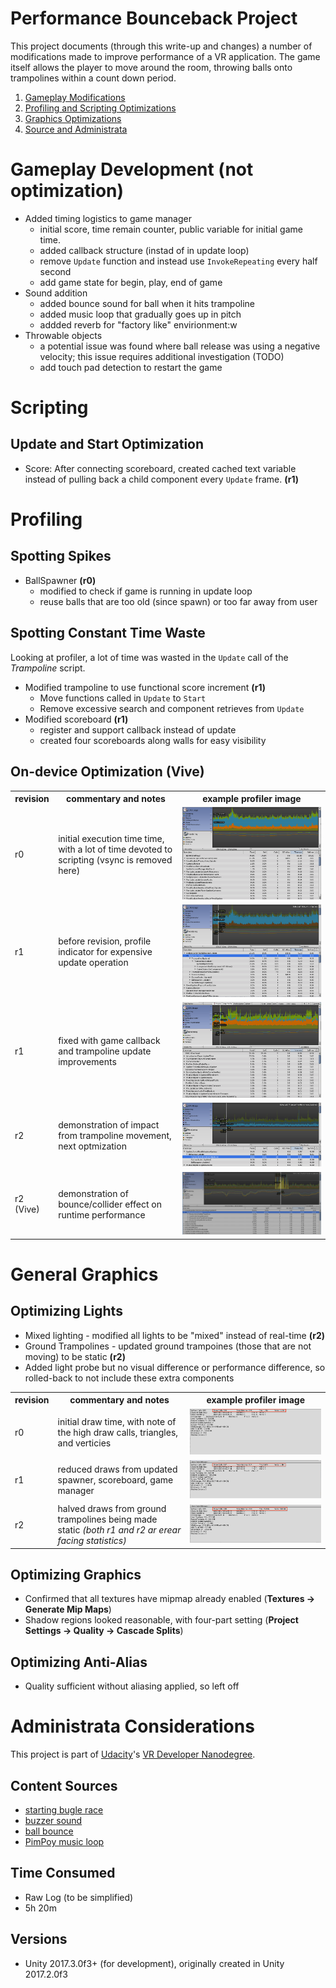 # Performance Bounceback Project
This project documents (through this write-up and changes) a number of 
modifications made to improve performance of a VR application.  The game itself
allows the player to move around the room, throwing balls onto trampolines
within a count down period.

1. [Gameplay Modifications](#gameplay-development-not-optimization)
2. [Profiling and Scripting Optimizations](#profiling)
3. [Graphics Optimizations](#general-graphics)
4. [Source and Administrata](#administrata-considerations)

# Gameplay Development (not optimization)
* Added timing logistics to game manager
    * initial score, time remain counter, public variable for initial game time.
    * added callback structure (instad of in update loop)
    * remove `Update` function and instead use `InvokeRepeating` every half second
    * add game state for begin, play, end of game
* Sound addition
    * added bounce sound for ball when it hits trampoline
    * added music loop that gradually goes up in pitch
    * addded reverb for "factory like" envirionment:w
* Throwable objects
    * a potential issue was found where ball release was using a 
      negative velocity; this issue requires additional investigation (TODO)
    * add touch pad detection to restart the game    


# Scripting
## Update and Start Optimization
* Score: After connecting scoreboard, created cached text variable 
  instead of pulling back a child component every `Update` frame. **(r1)**

# Profiling
## Spotting Spikes
* BallSpawner **(r0)**
    * modified to check if game is running in update loop
    * reuse balls that are too old (since spawn) or too far away from user


## Spotting Constant Time Waste
Looking at profiler, a lot of time was wasted in the
`Update` call of the *Trampoline* script.

* Modified trampoline to use functional score increment **(r1)**
    * Move functions called in `Update` to `Start` 
    * Remove excessive search and component retrieves from `Update`
* Modified scoreboard **(r1)**
    * register and support callback instead of update
    * created four scoreboards along walls for easy visibility

## On-device Optimization (Vive)

<table style='width:100%'>
<tr>
    <th>revision</th>
    <th>commentary and notes</th>
    <th>example profiler image</th>
</tr>
<tr>
    <td>r0</td>
    <td>initial execution time time, with a lot of time devoted to scripting (vsync is removed here)</td>
    <td> <a href="docs/time_0_raw.png" target="_new"><img src="docs/time_0_raw.png" width="100%" /></a></td>
</tr>
<tr>
    <td>r1</td>
    <td>before revision, profile indicator for expensive update operation</td>
    <td> <a href="docs/time_0b_updates.png" target="_new"><img src="docs/time_0b_updates.png" width="100%" /></a></td>
</tr>
<tr>
    <td>r1</td>
    <td>fixed with game callback and trampoline update improvements</td>
    <td> <a href="docs/time_1_callback.png" target="_new"><img src="docs/time_1_callback.png" width="100%" /></a></td>
</tr>
<tr>
    <td>r2</td>
    <td>demonstration of impact from trampoline movement, next optmization</td>
    <td> <a href="docs/time_2_trampmove.png" target="_new"><img src="docs/time_2_trampmove.png" width="100%" /></a></td>
</tr>
<tr>
    <td>r2 (Vive)</td>
    <td>demonstration of bounce/collider effect on runtime performance</td>
    <td> <a href="docs/time_3_bounce.png" target="_new"><img src="docs/time_3_bounce.png" width="100%" /></a></td>
</tr>
</table>
   

# General Graphics 
## Optimizing Lights
* Mixed lighting - modified all lights to be "mixed" instead of real-time **(r2)**
* Ground Trampolines - updated ground trampoines (those that are not moving) 
  to be static **(r2)**
* Added light probe but no visual difference or performance difference, 
  so rolled-back to not include these extra components

<table style='width:100%'>
<tr>
    <th>revision</th>
    <th>commentary and notes</th>
    <th>example profiler image</th>
</tr>
<tr>
    <td>r0</td>
    <td>initial draw time, with note of the high draw calls, triangles, and verticies</td>
    <td> <a href="docs/draws_0_raw.png" target="_new"><img src="docs/draws_0_raw.png" width="100%" /></a></td>
</tr>
<tr>
    <td>r1</td>
    <td>reduced draws from updated spawner, scoreboard, game manager</td>
    <td> <a href="docs/draws_1_spawner.png" target="_new"><img src="docs/draws_1_spawner.png" width="100%" /></a></td>
</tr>
<tr>
    <td>r2</td>
    <td>halved draws from ground trampolines being made static <em>(both r1 and r2 ar erear facing statistics)</em></td>
    <td> <a href="docs/draws_2_static_tramp.png" target="_new"><img src="docs/draws_2_static_tramp.png" width="100%" /></a></td>
</tr>
</table>
   

## Optimizing Graphics
* Confirmed that all textures have mipmap already enabled (**Textures -> Generate Mip Maps**)
* Shadow regions looked reasonable, with four-part setting (**Project Settings -> Quality -> Cascade Splits**)

## Optimizing Anti-Alias
* Quality sufficient without aliasing applied, so left off

# Administrata Considerations
This project is part of [Udacity](https://www.udacity.com "Udacity - Be in demand")'s [VR Developer Nanodegree](https://www.udacity.com/course/vr-developer-nanodegree--nd017).

## Content Sources
* [starting bugle race](http://free-loops.com/2091-bugle-call-race.html)
* [buzzer sound](http://www.orangefreesounds.com/game-show-buzzer-sound/)
* [ball bounce](https://freesound.org/people/1479009/sounds/411552/)
* [PimPoy music loop](https://www.dl-sounds.com/royalty-free/pim-poy-pocket/)

## Time Consumed
* Raw Log (to be simplified)
* 5h 20m

## Versions
- Unity 2017.3.0f3+ (for development), originally created in Unity 2017.2.0f3
